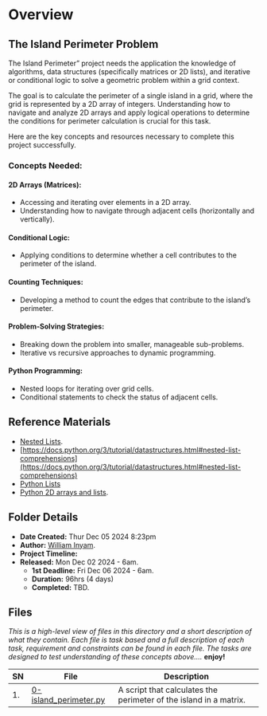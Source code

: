 # Overview #

## The Island Perimeter Problem ##
The Island Perimeter” project needs the application the knowledge of algorithms, data structures (specifically matrices or 2D lists), and iterative or conditional logic to solve a geometric problem within a grid context. 

The goal is to calculate the perimeter of a single island in a grid, where the grid is represented by a 2D array of integers. Understanding how to navigate and analyze 2D arrays and apply logical operations to determine the conditions for perimeter calculation is crucial for this task.

Here are the key concepts and resources necessary to complete this project successfully.

### Concepts Needed: ###
#### 2D Arrays (Matrices): ####
- Accessing and iterating over elements in a 2D array.
- Understanding how to navigate through adjacent cells (horizontally and vertically).

#### Conditional Logic: ####
- Applying conditions to determine whether a cell contributes to the perimeter of the island.

#### Counting Techniques: ####
- Developing a method to count the edges that contribute to the island’s perimeter.

#### Problem-Solving Strategies: ####
- Breaking down the problem into smaller, manageable sub-problems.
- Iterative vs recursive approaches to dynamic programming.

#### Python Programming: ####
- Nested loops for iterating over grid cells.
- Conditional statements to check the status of adjacent cells.

## Reference Materials ##
- [Nested Lists](https://docs.python.org/3/tutorial/datastructures.html#nested-list-comprehensions).
- [https://docs.python.org/3/tutorial/datastructures.html#nested-list-comprehensions](https://docs.python.org/3/tutorial/datastructures.html#nested-list-comprehensions)
- [Python Lists](https://www.tutorialspoint.com/python/python_lists.htm)
- [Python 2D arrays and lists](https://www.youtube.com/watch?feature=shared&v=aNzepGawwCI).


## Folder Details ###
- **Date Created:** Thur Dec 05 2024 8:23pm
- **Author:** [William Inyam](https.//github.com/thecypherzen).
- **Project Timeline:**
- **Released:** Mon Dec 02 2024 - 6am.
  - **1st Deadline:** Fri Dec 06 2024 - 6am.
  - **Duration:** 96hrs (4 days)
  - **Completed:** TBD.


## Files  ###
*This is a high-level view of files in this directory and a short description of what they contain. Each file is task based and a full description of each task, requirement and constraints can be found in each file. The tasks are designed to test understanding of these concepts above....* **enjoy!**

| **SN** | File                         | Description                                         |
|----|----------------------------------------------------|---------------------------------------|
| 1. | [0-island_perimeter.py](https://github.com/thecypherzen/alx-interview/tree/main/0x09-island_perimeter/0-island_perimeter.py) | A script that calculates the perimeter of the island in a matrix. |
